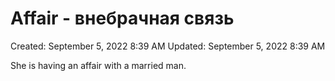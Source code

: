 # Affair - внебрачная связь

Created: September 5, 2022 8:39 AM
Updated: September 5, 2022 8:39 AM

She is having an affair with a married man.